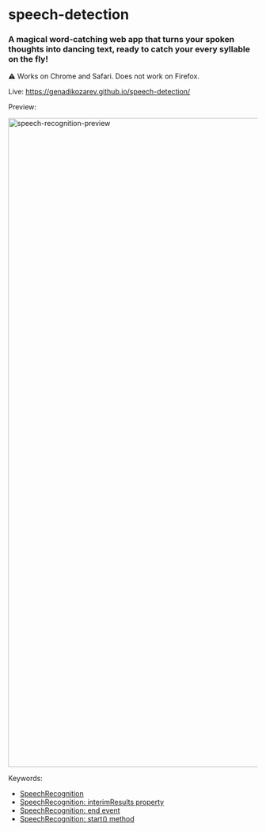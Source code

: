 # speech-detection

### A magical word-catching web app that turns your spoken thoughts into dancing text, ready to catch your every syllable on the fly!

⚠️ Works on Chrome and Safari. Does not work on Firefox.

Live: https://genadikozarev.github.io/speech-detection/

Preview:

<img width="1311" alt="speech-recognition-preview" src="https://github.com/user-attachments/assets/5905af24-f8ca-4bee-95b5-ca4c8dffd82f">

Keywords:
- [SpeechRecognition](https://developer.mozilla.org/en-US/docs/Web/API/SpeechRecognition/SpeechRecognition)
- [SpeechRecognition: interimResults property](https://developer.mozilla.org/en-US/docs/Web/API/SpeechRecognition/interimResults)
- [SpeechRecognition: end event](https://developer.mozilla.org/en-US/docs/Web/API/SpeechRecognition/end_event)
- [SpeechRecognition: start() method](https://developer.mozilla.org/en-US/docs/Web/API/SpeechRecognition/start)
